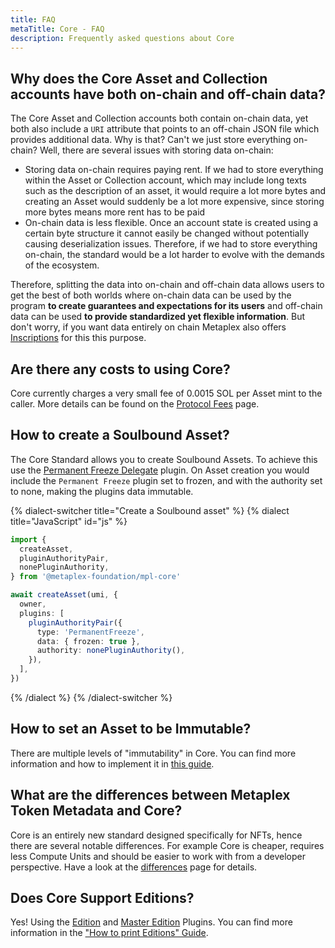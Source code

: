 ```yaml
---
title: FAQ
metaTitle: Core - FAQ
description: Frequently asked questions about Core
---
```


## Why does the Core Asset and Collection accounts have both on-chain and off-chain data?

The Core Asset and Collection accounts both contain on-chain data, yet both also include a `URI` attribute that points to an off-chain JSON file which provides additional data. Why is that? Can't we just store everything on-chain? Well, there are several issues with storing data on-chain:

- Storing data on-chain requires paying rent. If we had to store everything within the Asset or Collection account, which may include long texts such as the description of an asset, it would require a lot more bytes and creating an Asset would suddenly be a lot more expensive, since storing more bytes means more rent has to be paid
- On-chain data is less flexible. Once an account state is created using a certain byte structure it cannot easily be changed without potentially causing deserialization issues. Therefore, if we had to store everything on-chain, the standard would be a lot harder to evolve with the demands of the ecosystem.

Therefore, splitting the data into on-chain and off-chain data allows users to get the best of both worlds where on-chain data can be used by the program **to create guarantees and expectations for its users** and off-chain data can be used **to provide standardized yet flexible information**. But don't worry, if you want data entirely on chain Metaplex also offers [Inscriptions](/inscription) for this this purpose.

## Are there any costs to using Core?

Core currently charges a very small fee of 0.0015 SOL per Asset mint to the caller. More details can be found on the [Protocol Fees](/protocol-fees) page.

## How to create a Soulbound Asset?

The Core Standard allows you to create Soulbound Assets. To achieve this use the [Permanent Freeze Delegate](/core/plugins/permanent-freeze-delegate) plugin. On Asset creation you would include the `Permanent Freeze` plugin set to frozen, and with the authority set to none, making the plugins data immutable.

{% dialect-switcher title="Create a Soulbound asset" %}
{% dialect title="JavaScript" id="js" %}

```ts
import {
  createAsset,
  pluginAuthorityPair,
  nonePluginAuthority,
} from '@metaplex-foundation/mpl-core'

await createAsset(umi, {
  owner,
  plugins: [
    pluginAuthorityPair({
      type: 'PermanentFreeze',
      data: { frozen: true },
      authority: nonePluginAuthority(),
    }),
  ],
})
```

{% /dialect %}
{% /dialect-switcher %}

## How to set an Asset to be Immutable?

There are multiple levels of "immutability" in Core. You can find more information and how to implement it in [this guide](/core/guides/immutability).

## What are the differences between Metaplex Token Metadata and Core?

Core is an entirely new standard designed specifically for NFTs, hence there are several notable differences. For example Core is cheaper, requires less Compute Units and should be easier to work with from a developer perspective. Have a look at the [differences](/core/tm-differences) page for details.

## Does Core Support Editions?
Yes! Using the [Edition](/core/plugins/edition) and [Master Edition](/core/plugins/editions) Plugins. You can find more information in the ["How to print Editions" Guide](/core/guides/print-editions).